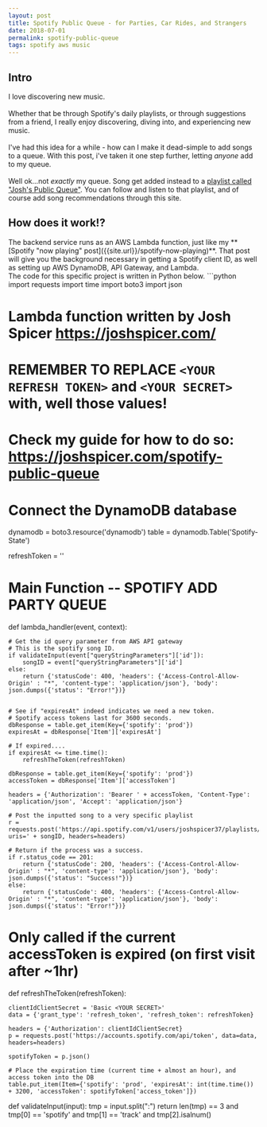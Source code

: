```yaml
---
layout: post
title: Spotify Public Queue - for Parties, Car Rides, and Strangers
date: 2018-07-01
permalink: spotify-public-queue
tags: spotify aws music
---
```


<h2>Intro</h2>

I love discovering new music.
<br><br>
Whether that be through Spotify's daily playlists, or through suggestions from a friend, I really enjoy
discovering, diving into, and experiencing new music.
<br><br>
I've had this idea for a while - how can I make it dead-simple to add songs to a queue. With this post, i've taken it one
step further, letting _anyone_ add to my queue.
<br><br>
Well ok...not _exactly_ my queue. Song get added instead to a [playlist called "Josh's Public Queue"](https://open.spotify.com/user/joshspicer37/playlist/0OBq0h6EjCmaPXjeCB4IlM?si=6ZeWyAiRR0u51UJK-7Hb_g). You can follow and listen to that
playlist, and of course add song recommendations through this site.

<h2>How does it work!?</h2>
The backend service runs as an AWS Lambda function, just like my **[Spotify "now playing" post]({{site.url}}/spotify-now-playing)**. That post will give you the background necessary in getting a Spotify client ID, as well as setting up AWS DynamoDB, API Gateway, and Lambda.

<br>
The code for this specific project is written in Python below.
```python
import requests
import time
import boto3
import json

# Lambda function written by Josh Spicer <https://joshspicer.com/>

# REMEMBER TO REPLACE `<YOUR REFRESH TOKEN>` and `<YOUR SECRET>` with, well those values!

# Check my guide for how to do so: https://joshspicer.com/spotify-public-queue

# Connect the DynamoDB database

dynamodb = boto3.resource('dynamodb')
table = dynamodb.Table('Spotify-State')

refreshToken = '<YOUR REFRESH TOKEN>'

# Main Function -- SPOTIFY ADD PARTY QUEUE

def lambda_handler(event, context):

    # Get the id query parameter from AWS API gateway
    # This is the spotify song ID.
    if validateInput(event["queryStringParameters"]['id']):
        songID = event["queryStringParameters"]['id']
    else:
        return {'statusCode': 400, 'headers': {'Access-Control-Allow-Origin' : "*", 'content-type': 'application/json'}, 'body': json.dumps({'status': "Error!"})}


    # See if "expiresAt" indeed indicates we need a new token.
    # Spotify access tokens last for 3600 seconds.
    dbResponse = table.get_item(Key={'spotify': 'prod'})
    expiresAt = dbResponse['Item']['expiresAt']

    # If expired....
    if expiresAt <= time.time():
        refreshTheToken(refreshToken)

    dbResponse = table.get_item(Key={'spotify': 'prod'})
    accessToken = dbResponse['Item']['accessToken']

    headers = {'Authorization': 'Bearer ' + accessToken, 'Content-Type': 'application/json', 'Accept': 'application/json'}

    # Post the inputted song to a very specific playlist
    r = requests.post('https://api.spotify.com/v1/users/joshspicer37/playlists/0OBq0h6EjCmaPXjeCB4IlM/tracks?uris=' + songID, headers=headers)

    # Return if the process was a success.
    if r.status_code == 201:
        return {'statusCode': 200, 'headers': {'Access-Control-Allow-Origin' : "*", 'content-type': 'application/json'}, 'body': json.dumps({'status': "Success!"})}
    else:
        return {'statusCode': 400, 'headers': {'Access-Control-Allow-Origin' : "*", 'content-type': 'application/json'}, 'body': json.dumps({'status': "Error!"})}

# Only called if the current accessToken is expired (on first visit after ~1hr)

def refreshTheToken(refreshToken):

    clientIdClientSecret = 'Basic <YOUR SECRET>'
    data = {'grant_type': 'refresh_token', 'refresh_token': refreshToken}

    headers = {'Authorization': clientIdClientSecret}
    p = requests.post('https://accounts.spotify.com/api/token', data=data, headers=headers)

    spotifyToken = p.json()

    # Place the expiration time (current time + almost an hour), and access token into the DB
    table.put_item(Item={'spotify': 'prod', 'expiresAt': int(time.time()) + 3200, 'accessToken': spotifyToken['access_token']})

def validateInput(input):
tmp = input.split(":")
return len(tmp) == 3 and tmp[0] == 'spotify' and tmp[1] == 'track' and tmp[2].isalnum()

```

```
